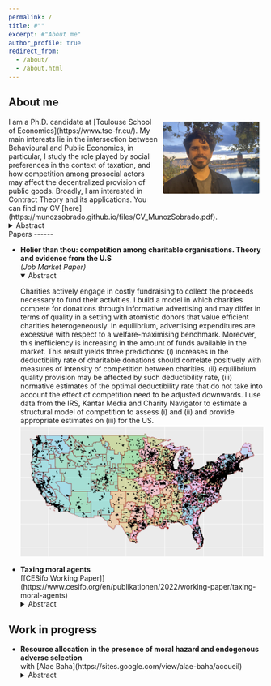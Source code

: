 ```yaml
---
permalink: /
title: #""
excerpt: #"About me"
author_profile: true
redirect_from: 
  - /about/
  - /about.html
---
```


About me
------
<img align="right" src="/images/IMG_5270.jpg" alt="Photo" style="width: 190px; border-radius: 10px; padding: 8px 8px 8px 8px"/>
I am a Ph.D. candidate at [Toulouse School of Economics](https://www.tse-fr.eu/). My main interests lie in the intersection between Behavioural and Public Economics, in particular, I study the role played by social preferences in the context of taxation, and how competition among prosocial actors may affect the decentralized provision of public goods. Broadly, I am interested in Contract Theory and its applications. You can find my CV [here](https://munozsobrado.github.io/files/CV_MunozSobrado.pdf).
 <details> <summary> Abstract </summary>
    <p>
Experimental and empirical findings suggest that non-pecuniary motivations play a significant role as determinants of taxpayers’ decisions to comply with the tax authority and shape their perceptions and assessment of the tax code. By contrast, the canonical optimal income taxation model focuses on material sanctions as the primary motive for compliance. This paper shows how taxpayers equipped with evolutionary Kantian preferences can account for both these non-pecuniary and material motivations. It builds a general model of income taxation in the presence of a public good, which agents value morally, and solves for the optimal linear and non-linear taxation problems.
<img src="/images/laffer.png" style="width:500px;"/>
    </p>
    </details>
Papers
------
<ul>
  <li>
    <b> Holier than thou: competition among charitable organisations. Theory and evidence from the U.S</b> <br />
    <i>(Job Market Paper)</i> 
    <details open> <summary> Abstract </summary>
    <p>
Charities actively engage in costly fundraising to collect the proceeds necessary to fund their activities. I build a model in which charities compete for donations through informative advertising and may differ in terms of quality in a setting with atomistic donors that value efficient charities heterogeneously. In equilibrium, advertising expenditures are excessive with respect to a welfare-maximising benchmark. Moreover, this inefficiency is increasing in the amount of funds available in the market. This result yields three predictions: (i) increases in the deductibility rate of charitable donations should correlate positively with measures of intensity of competition between charities, (ii) equilibrium quality provision may be affected by such deductibility rate, (iii) normative estimates of the optimal deductibility rate that do not take into account the effect of competition need to be adjusted downwards. I use data from the IRS, Kantar Media and Charity Navigator to estimate a structural model of competition to assess (i) and (ii) and provide appropriate estimates on (iii) for the US.
<img src="/images/DMAs.png" style="width:500px;"/>
</p>
    </details>
  </li>

  <li>
    <b> Taxing moral agents </b> <br />
[[CESifo Working Paper]](https://www.cesifo.org/en/publikationen/2022/working-paper/taxing-moral-agents)
    <details> <summary> Abstract </summary>
    <p>
Experimental and empirical findings suggest that non-pecuniary motivations play a significant role as determinants of taxpayers’ decisions to comply with the tax authority and shape their perceptions and assessment of the tax code. By contrast, the canonical optimal income taxation model focuses on material sanctions as the primary motive for compliance. This paper shows how taxpayers equipped with evolutionary Kantian preferences can account for both these non-pecuniary and material motivations. It builds a general model of income taxation in the presence of a public good, which agents value morally, and solves for the optimal linear and non-linear taxation problems.
<img src="/images/laffer.png" style="width:500px;"/>
    </p>
    </details>
  </li>
</ul>

Work in progress
------
<ul>
  <li>
    <b> Resource allocation in the presence of moral hazard and endogenous adverse selection </b> <br />
with [Alae Baha](https://sites.google.com/view/alae-baha/accueil)
    <details> <summary> Abstract </summary>
    <p>
A principal wants to develop a new product by delegating its production to an agent. Production is dichotomic and stochastic. The agent allocates resources between a task that yields direct production and a task that increases his productivity. Increasing productivity makes effort more costly. We show that when the resource allocation is non-observable, the agent's final productivity in the contract proposed by the principal is lower than the optimal one. In this setting, raising bonuses encourages both effort and increases in productivity, as a result, compared to a benchmark in which the allocation is observable, the principal has incentives to reduce the bonus due to the agent being less productive and incentives to increase the bonus to encourage him to increase his productivity. The main result of our paper shows that, when both the initial productivity and the cost of increasing productivity are small, this leads to higher bonuses than the full observability benchmark.
![](/images/dota1r.jpg)
    </p>
    </details>
  </li>
</ul>

